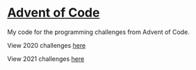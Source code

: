 # [Advent of Code](https://adventofcode.com/)
My code for the programming challenges from Advent of Code.

View 2020 challenges [here](https://github.com/Majekdor/aoc/2020)

View 2021 challenges [here](https://github.com/Majekdor/aoc/2021)